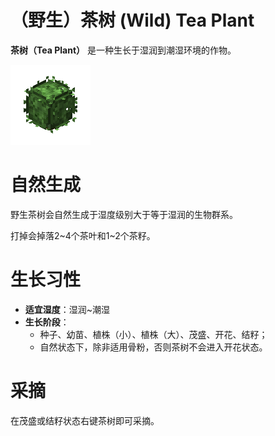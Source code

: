 # （野生）茶树 (Wild) Tea Plant

**茶树（Tea Plant）**
是一种生长于湿润到潮湿环境的作物。

![野生茶树](../.gitbook/assets/blocks/wild_tea_plant.png)

# 自然生成

野生茶树会自然生成于湿度级别大于等于湿润的生物群系。

打掉会掉落2~4个茶叶和1~2个茶籽。

# 生长习性

- **适宜湿度**：湿润~潮湿
- **生长阶段**：
  - 种子、幼苗、植株（小）、植株（大）、茂盛、开花、结籽；
  - 自然状态下，除非适用骨粉，否则茶树不会进入开花状态。

# 采摘

在茂盛或结籽状态右键茶树即可采摘。
